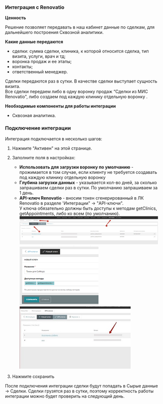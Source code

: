### Интеграция с Renovatio
**Ценность**   

Решение позволяет передавать в наш кабинет данные по сделкам, для дальнейшего построения Сквозной аналитики.

 **Какие данные передаются**   
- сделки: сумма сделки, клиника, к которой относится сделка, тип визита, услуги, врач и тд;  
- воронка продаж и ее этапы;  
- контакты;  
- ответственный менеджер.

Сделки передаются раз в сутки. В качестве сделки выступает сущность визита.  
Все сделки передаем либо в одну воронку продаж “Сделки из  МИС Renovatio", либо создаем под каждую клинику отдельную воронку .  

**Необходимые компоненты для работы интеграции**  
- Сквозная аналитика.

### Подключение интеграции 

Интеграция подключается в несколько шагов:

1. Нажмите "Активен" на этой странице.
2. Заполните поля в настройках:
   - **Использовать для загрузки воронку по умолчанию** - прожимается в том случае, если клиенту не требуется создавать под каждую клинику отдельную воронку
   - **Глубина загрузки данных** - указывается кол-во дней, за сколько запрашиваем сделки раз в сутки. По умолчанию запрашиваем за 1 день.
   - **API-ключ Renovatio** - вносим токен сгенерированный в ЛК Renovatio в разделе 'Интеграции" →  "API-ключи".  
У ключа обязательно должны быть доступы к методам getClinics, getAppointments, либо ко всем (по умолчанию).
![image](renovatio_1.jpg) 
![image](renovatio_2.png)   
![image](renovatio_3.jpg) 

3. Нажмите сохранить

После подключения интеграции сделки будут попадать в  Сырые данные -> Сделки. 
Сделки грузятся раз в сутки, поэтому корректность работы интеграции можно будет проверить на следующий день.
